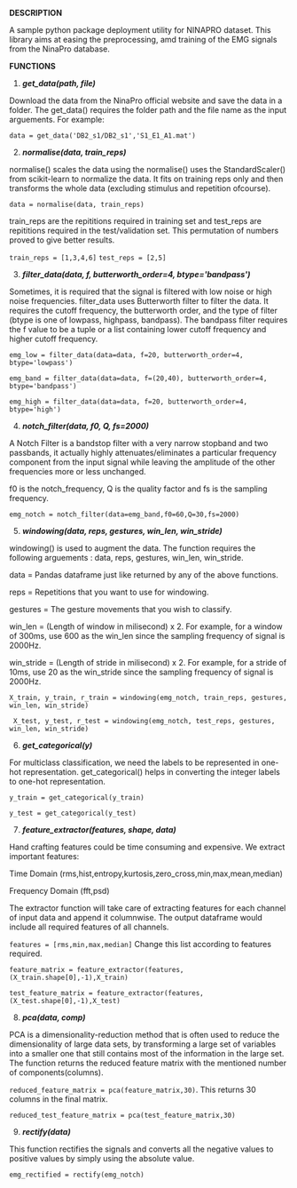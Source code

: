 **DESCRIPTION**

A sample python package deployment utility for NINAPRO dataset.
This library aims at easing the preprocessing, amd training of the EMG signals from the NinaPro database.

**FUNCTIONS**

1. _**get_data(path, file)**_

Download the data from the NinaPro official website and save the data in a folder. 
The get_data() requires the folder path and the file name as the input arguements.
For example:

`data = get_data('DB2_s1/DB2_s1','S1_E1_A1.mat')`

2. **_normalise(data, train_reps)_**

normalise() scales the data using the normalise() uses the StandardScaler() from scikit-learn to normalize the data. It fits on training reps only and then transforms the whole data (excluding stimulus and repetition ofcourse).

`data = normalise(data, train_reps)`

train_reps are the repititions required in training set and test_reps are repititions
required in the test/validation set. This permutation of numbers proved to give better results.

`train_reps = [1,3,4,6]`
`test_reps = [2,5]`


3. **_filter_data(data, f, butterworth_order=4, btype='bandpass')_**

Sometimes, it is required that the signal is filtered with low noise or high noise frequencies. filter_data uses Butterworth filter to filter the data. It requires the cutoff frequency, the butterworth order, and the type of filter (btype is one of lowpass, highpass, bandpass).
The bandpass filter requires the f value to be a tuple or a list containing lower cutoff frequency and higher cutoff frequency.

`emg_low = filter_data(data=data, f=20, butterworth_order=4, btype='lowpass')`

`emg_band = filter_data(data=data, f=(20,40), butterworth_order=4, btype='bandpass')`

`emg_high = filter_data(data=data, f=20, butterworth_order=4, btype='high')`

4. **_notch_filter(data, f0, Q, fs=2000)_**

A Notch Filter is a bandstop filter with a very narrow stopband and two passbands, it actually highly attenuates/eliminates a particular frequency component from the input signal while leaving the amplitude of the other frequencies more or less unchanged.

f0 is the notch_frequency, Q is the quality factor and fs is the sampling frequency.

`emg_notch = notch_filter(data=emg_band,f0=60,Q=30,fs=2000)`

5. **_windowing(data, reps, gestures, win_len, win_stride)_**

windowing() is used to augment the data. The function requires the following arguements : data, reps, gestures, win_len, win_stride.

data = Pandas dataframe just like returned by any of the above functions.

reps = Repetitions that you want to use for windowing.

gestures = The gesture movements that you wish to classify.

win_len = (Length of window in milisecond) x 2. For example, for a window of 300ms, use 600 as the win_len since the sampling frequency of signal is 2000Hz.

win_stride = (Length of stride in milisecond) x 2. For example, for a stride of 10ms, use 20 as the win_stride since the sampling frequency of signal is 2000Hz.

`X_train, y_train, r_train = windowing(emg_notch, train_reps, gestures, win_len, win_stride)`

`
X_test, y_test, r_test = windowing(emg_notch, test_reps, gestures, win_len, win_stride)`

6. **_get_categorical(y)_**

For multiclass classification, we need the labels to be represented in one-hot representation.
get_categorical() helps in converting the integer labels to one-hot representation.

`y_train = get_categorical(y_train)`

`y_test = get_categorical(y_test)`

7. **_feature_extractor(features, shape, data)_**

Hand crafting features could be time consuming and expensive. We extract important features:

Time Domain (rms,hist,entropy,kurtosis,zero_cross,min,max,mean,median)

Frequency Domain (fft,psd)

The extractor function will take care of extracting features for each channel of input data and append it columnwise.
The output dataframe would include all required features of all channels.

`features = [rms,min,max,median]` Change this list according to features required.

`feature_matrix = feature_extractor(features,(X_train.shape[0],-1),X_train)`

`test_feature_matrix = feature_extractor(features,(X_test.shape[0],-1),X_test)`


8. **_pca(data, comp)_**

PCA is a dimensionality-reduction method that is often used to reduce the dimensionality of large data sets, by transforming a large set of variables into a smaller one that still contains most of the information in the large set.
The function returns the reduced feature matrix with the mentioned number of components(columns).

`reduced_feature_matrix = pca(feature_matrix,30)`. This returns 30 columns in the final matrix.

`reduced_test_feature_matrix = pca(test_feature_matrix,30)`

9. **_rectify(data)_**

This function rectifies the signals and converts all the negative values to positive values by simply using the absolute value.

`emg_rectified = rectify(emg_notch)`

